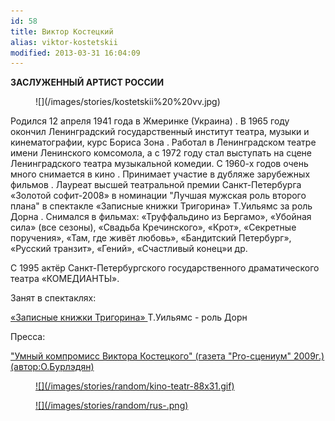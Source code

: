 ```yaml
---
id: 58
title: Виктор Костецкий
alias: viktor-kostetskii
modified: 2013-03-31 16:04:09
---
```


**ЗАСЛУЖЕННЫЙ АРТИСТ РОССИИ**

<figure>
![](/images/stories/kostetskii%20%20vv.jpg)
</figure>

Родился 12 апреля 1941 года в Жмеринке (Украина) . В 1965 году окончил Ленинградский государственный институт театра, музыки и кинематографии, курс Бориса Зона . Работал в Ленинградском театре имени Ленинского комсомола, а с 1972 году стал выступать на сцене Ленинградского театра музыкальной комедии. С 1960-х годов очень много снимается в кино . Принимает участие в дубляже зарубежных фильмов . Лауреат высшей театральной премии Санкт-Петербурга «Золотой софит-2008» в номинации "Лучшая мужская роль второго плана" в спектакле «Записные книжки Тригорина» Т.Уильямс за роль Дорна . Снимался в фильмах: «Труффальдино из Бергамо», «Убойная сила» (все сезоны), «Свадьба Кречинского», «Крот», «Секретные поручения», «Там, где живёт любовь», «Бандитский Петербург», «Русский транзит», «Гений», «Счастливый конец»и др.

С 1995 актёр Санкт-Петербургского государственного драматического театра «КОМЕДИАНТЫ».

Занят в спектаклях:

<a href="72-trigorin.html">«Записные книжки Тригорина» </a>Т.Уильямс - роль Дорн

Пресса:

<a href="271-pressa-viktor-kostetskii.html">"Умный компромисс Виктора Костецкого" (газета "Pro-сцениум" 2009г.) (автор:О.Бурлэдян)</a>

<figure><a href="http://www.kino-teatr.ru/teatr/acter/m/ros/2176/bio/">
![](/images/stories/random/kino-teatr-88x31.gif)
</a></figure>

<figure><a href="http://ruskino.ru/art/1768">
![](/images/stories/random/rus-.png)
</a></figure>


